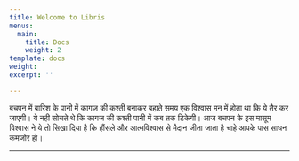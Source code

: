 ```yaml
---
title: Welcome to Libris
menus:
  main:
    title: Docs
    weight: 2
template: docs
weight: 
excerpt: ''

---
```

बचपन में बारिश के पानी में कागज़ की कश्ती बनाकर बहाते समय एक विश्वास मन में होता था कि ये तैर कर जाएगी। ये नही सोचते थे कि कागज की कश्ती पानी में कब तक टिकेगी। आज बचपन के इस मासूम विश्वास ने ये तो सिखा दिया है कि हौंसले और आत्मविश्वास से मैदान जीता जाता है चाहे आपके पास साधन कमजोर हो।

***